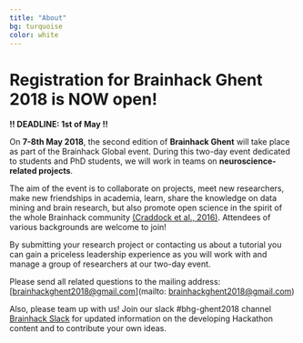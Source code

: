 ```yaml
---
title: "About"	
bg: turquoise
color: white
---
```

	
# Registration for Brainhack Ghent 2018 is NOW open!

**!! DEADLINE: 1st of May !!**

On **7-8th May 2018**, the second edition of **Brainhack Ghent** will take place as part of the Brainhack Global event. During this two-day event dedicated to students and PhD students, we will work in teams on **neuroscience-related projects**. 

The aim of the event is to collaborate on projects, meet new researchers, make new friendships in academia, learn, share the knowledge on data mining and brain research, but also promote open science in the spirit of the whole Brainhack community [(Craddock et al., 2016)](https://gigascience.biomedcentral.com/articles/10.1186/s13742-016-0121-x). Attendees  of various backgrounds are welcome to join!

By submitting your research project or contacting us about a tutorial you can gain a priceless leadership experience as you will  work with and manage a group of researchers at our two-day event.

Please send all related questions to the mailing address: [brainhackghent2018@gmail.com](mailto: brainhackghent2018@gmail.com)

Also, please team up with us! Join our slack #bhg-ghent2018 channel [Brainhack Slack](https://brainhack-slack-invite.herokuapp.com/) for updated information on the developing Hackathon content and to contribute your own ideas.





